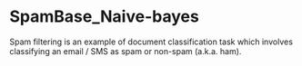 # SpamBase_Naive-bayes

Spam filtering is an example of document classification task which involves classifying an email / SMS as spam or non-spam (a.k.a. ham).
